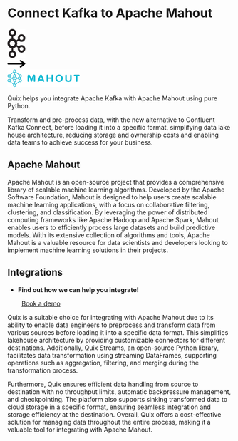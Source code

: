 # Connect Kafka to Apache Mahout

<div class="connect-images cards blog-grid-card" markdown>
<div>
<img src="../images/kafka_logo.png" width="40px" />
</div>
<div>
<img src="../images/arrow.svg" width="40px" />
</div>
<div>
<img src="./images/apache-mahout_1.jpg" />
</div>
</div>

Quix helps you integrate Apache Kafka with Apache Mahout using pure Python.

Transform and pre-process data, with the new alternative to Confluent Kafka Connect, before loading it into a specific format, simplifying data lake house architecture, reducing storage and ownership costs and enabling data teams to achieve success for your business.

## Apache Mahout

Apache Mahout is an open-source project that provides a comprehensive library of scalable machine learning algorithms. Developed by the Apache Software Foundation, Mahout is designed to help users create scalable machine learning applications, with a focus on collaborative filtering, clustering, and classification. By leveraging the power of distributed computing frameworks like Apache Hadoop and Apache Spark, Mahout enables users to efficiently process large datasets and build predictive models. With its extensive collection of algorithms and tools, Apache Mahout is a valuable resource for data scientists and developers looking to implement machine learning solutions in their projects.

## Integrations

<div class="grid cards" markdown>

- __Find out how we can help you integrate!__

    <a class="md-button md-button--primary" href="https://quix.io/book-a-demo" target="_blank" style="margin:.5rem;">Book a demo</a>

</div>


Quix is a suitable choice for integrating with Apache Mahout due to its ability to enable data engineers to preprocess and transform data from various sources before loading it into a specific data format. This simplifies lakehouse architecture by providing customizable connectors for different destinations. Additionally, Quix Streams, an open-source Python library, facilitates data transformation using streaming DataFrames, supporting operations such as aggregation, filtering, and merging during the transformation process.

Furthermore, Quix ensures efficient data handling from source to destination with no throughput limits, automatic backpressure management, and checkpointing. The platform also supports sinking transformed data to cloud storage in a specific format, ensuring seamless integration and storage efficiency at the destination. Overall, Quix offers a cost-effective solution for managing data throughout the entire process, making it a valuable tool for integrating with Apache Mahout.

